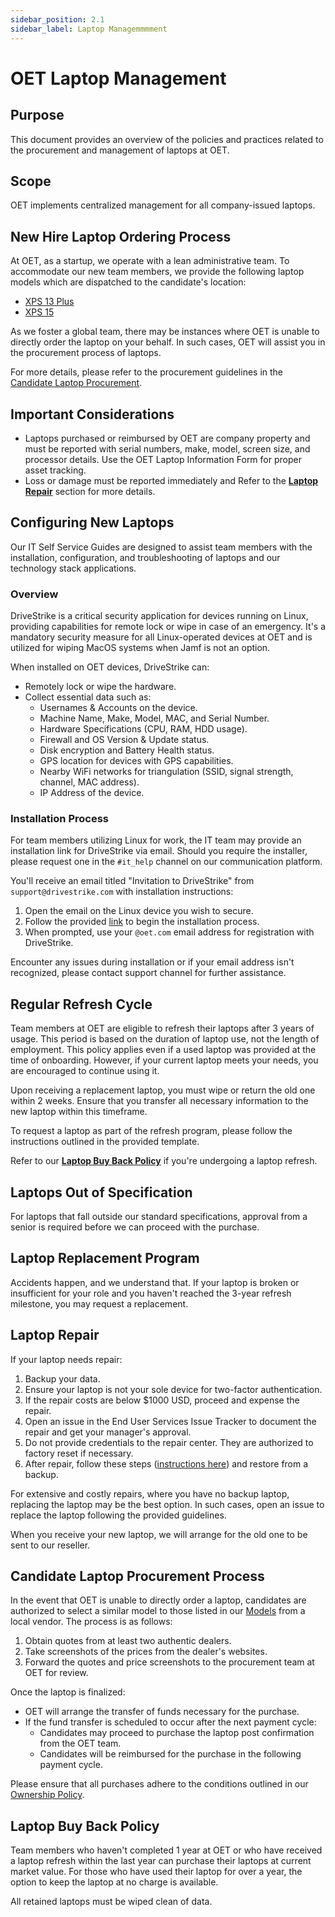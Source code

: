 ```yaml
---
sidebar_position: 2.1
sidebar_label: Laptop Managemmmment
---
```


# OET Laptop Management

## Purpose

This document provides an overview of the policies and practices related to the procurement and management of laptops at OET.

## Scope

OET implements centralized management for all company-issued laptops.

## New Hire Laptop Ordering Process

At OET, as a startup, we operate with a lean administrative team. To accommodate our new team members, we provide the following laptop models which are dispatched to the candidate's location:

- [XPS 13 Plus](https://www.dell.com/en-us/shop/dell-laptops/xps-13-plus-laptop/spd/xps-13-9320-laptop/usexchbts9320ghhw?ref=variantstack)
- [XPS 15](https://www.dell.com/en-us/shop/dell-laptops/xps-15-laptop/spd/xps-15-9530-laptop/usexchbts9530gdbp?ref=variantstack)

As we foster a global team, there may be instances where OET is unable to directly order the laptop on your behalf. In such cases, OET will assist you in the procurement process of laptops.

For more details, please refer to the procurement guidelines in the [Candidate Laptop Procurement](#candidate-laptop-procurement-process).

## Important Considerations

- Laptops purchased or reimbursed by OET are company property and must be reported with serial numbers, make, model, screen size, and processor details. Use the OET Laptop Information Form for proper asset tracking.
- Loss or damage must be reported immediately and Refer to the **[Laptop Repair](#laptop-repair)** section for more details.

## Configuring New Laptops

Our IT Self Service Guides are designed to assist team members with the installation, configuration, and troubleshooting of laptops and our technology stack applications.

### Overview

DriveStrike is a critical security application for devices running on Linux, providing capabilities for remote lock or wipe in case of an emergency. It's a mandatory security measure for all Linux-operated devices at OET and is utilized for wiping MacOS systems when Jamf is not an option.

When installed on OET devices, DriveStrike can:

- Remotely lock or wipe the hardware.
- Collect essential data such as:
  - Usernames & Accounts on the device.
  - Machine Name, Make, Model, MAC, and Serial Number.
  - Hardware Specifications (CPU, RAM, HDD usage).
  - Firewall and OS Version & Update status.
  - Disk encryption and Battery Health status.
  - GPS location for devices with GPS capabilities.
  - Nearby WiFi networks for triangulation (SSID, signal strength, channel, MAC address).
  - IP Address of the device.

### Installation Process

For team members utilizing Linux for work, the IT team may provide an installation link for DriveStrike via email. Should you require the installer, please request one in the `#it_help` channel on our communication platform.

You'll receive an email titled "Invitation to DriveStrike" from `support@drivestrike.com` with installation instructions:

1. Open the email on the Linux device you wish to secure.
2. Follow the provided [link](https://app.drivestrike.com/instructions/linux) to begin the installation process.
3. When prompted, use your `@oet.com` email address for registration with DriveStrike.

Encounter any issues during installation or if your email address isn't recognized, please contact support channel for further assistance.

## Regular Refresh Cycle

Team members at OET are eligible to refresh their laptops after 3 years of usage. This period is based on the duration of laptop use, not the length of employment. This policy applies even if a used laptop was provided at the time of onboarding. However, if your current laptop meets your needs, you are encouraged to continue using it.

Upon receiving a replacement laptop, you must wipe or return the old one within 2 weeks. Ensure that you transfer all necessary information to the new laptop within this timeframe.

To request a laptop as part of the refresh program, please follow the instructions outlined in the provided template.

Refer to our **[Laptop Buy Back Policy](#laptop-buy-back-policy)** if you're undergoing a laptop refresh.

## Laptops Out of Specification

For laptops that fall outside our standard specifications, approval from a senior is required before we can proceed with the purchase.

## Laptop Replacement Program

Accidents happen, and we understand that. If your laptop is broken or insufficient for your role and you haven't reached the 3-year refresh milestone, you may request a replacement.

## Laptop Repair

If your laptop needs repair:

1. Backup your data.
2. Ensure your laptop is not your sole device for two-factor authentication.
3. If the repair costs are below $1000 USD, proceed and expense the repair.
4. Open an issue in the End User Services Issue Tracker to document the repair and get your manager's approval.
5. Do not provide credentials to the repair center. They are authorized to factory reset if necessary.
6. After repair, follow these steps ([instructions here](#configuring-new-laptops)) and restore from a backup.

For extensive and costly repairs, where you have no backup laptop, replacing the laptop may be the best option. In such cases, open an issue to replace the laptop following the provided guidelines.

When you receive your new laptop, we will arrange for the old one to be sent to our reseller.

## Candidate Laptop Procurement Process

In the event that OET is unable to directly order a laptop, candidates are authorized to select a similar model to those listed in our [Models](#new-hire-laptop-ordering-process) from a local vendor. The process is as follows:

1. Obtain quotes from at least two authentic dealers.
2. Take screenshots of the prices from the dealer's websites.
3. Forward the quotes and price screenshots to the procurement team at OET for review.

Once the laptop is finalized:

- OET will arrange the transfer of funds necessary for the purchase.
- If the fund transfer is scheduled to occur after the next payment cycle:
  - Candidates may proceed to purchase the laptop post confirmation from the OET team.
  - Candidates will be reimbursed for the purchase in the following payment cycle.

Please ensure that all purchases adhere to the conditions outlined in our [Ownership Policy](#important-considerations).

## Laptop Buy Back Policy

Team members who haven't completed 1 year at OET or who have received a laptop refresh within the last year can purchase their laptops at current market value. For those who have used their laptop for over a year, the option to keep the laptop at no charge is available.

All retained laptops must be wiped clean of data.
